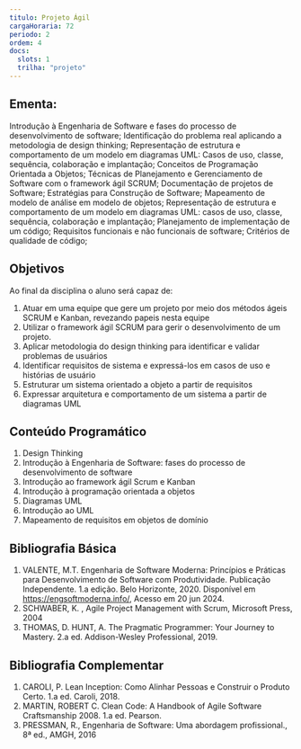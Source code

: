 ```yaml
---
titulo: Projeto Ágil
cargaHoraria: 72
periodo: 2
ordem: 4
docs:
  slots: 1
  trilha: "projeto"
---
```


## Ementa:

Introdução à Engenharia de Software e fases do processo de
desenvolvimento de software; Identificação do problema real aplicando a
metodologia de design thinking; Representação de estrutura e
comportamento de um modelo em diagramas UML: Casos de uso, classe,
sequência, colaboração e implantação; Conceitos de Programação Orientada
a Objetos; Técnicas de Planejamento e Gerenciamento de Software com o
framework ágil SCRUM; Documentação de projetos de Software; Estratégias
para Construção de Software; Mapeamento de modelo de análise em modelo
de objetos; Representação de estrutura e comportamento de um modelo em
diagramas UML: casos de uso, classe, sequência, colaboração e
implantação; Planejamento de implementação de um código; Requisitos
funcionais e não funcionais de software; Critérios de qualidade de
código;

## Objetivos

Ao final da disciplina o aluno será capaz de:

1.  Atuar em uma equipe que gere um projeto por meio dos métodos ágeis
    SCRUM e Kanban, revezando papeis nesta equipe
1.  Utilizar o framework ágil SCRUM para gerir o desenvolvimento de um
    projeto.
1.  Aplicar metodologia do design thinking para identificar e validar
    problemas de usuários
1.  Identificar requisitos de sistema e expressá-los em casos de uso e
    histórias de usuário
1.  Estruturar um sistema orientado a objeto a partir de requisitos
1.  Expressar arquitetura e comportamento de um sistema a partir de
    diagramas UML

## Conteúdo Programático

1.  Design Thinking
1.  Introdução à Engenharia de Software: fases do processo de
    desenvolvimento de software
1.  Introdução ao framework ágil Scrum e Kanban
1.  Introdução à programação orientada a objetos
1.  Diagramas UML
1.  Introdução ao UML
1.  Mapeamento de requisitos em objetos de domínio

## Bibliografia Básica

1. VALENTE, M.T. Engenharia de Software Moderna: Princípios e Práticas para Desenvolvimento de Software com Produtividade. Publicação Independente. 1.a edição. Belo Horizonte, 2020. Disponível em <https://engsoftmoderna.info/>, Acesso em 20 jun 2024.
1. SCHWABER, K. , Agile Project Management with Scrum, Microsoft Press, 2004
1. THOMAS, D. HUNT, A. The Pragmatic Programmer: Your Journey to Mastery. 2.a ed. Addison-Wesley Professional, 2019.

## Bibliografia Complementar

1. CAROLI, P. Lean Inception: Como Alinhar Pessoas e Construir o Produto Certo. 1.a ed. Caroli, 2018.
1. MARTIN, ROBERT C. Clean Code: A Handbook of Agile Software Craftsmanship 2008. 1.a ed. Pearson.
1. PRESSMAN, R., Engenharia de Software: Uma abordagem profissional.,
   8ª ed., AMGH, 2016
